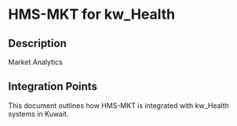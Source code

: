 # HMS-MKT for kw_Health

## Description

Market Analytics

## Integration Points

This document outlines how HMS-MKT is integrated with kw_Health systems in Kuwait.
